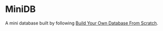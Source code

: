 # MiniDB

A mini database built by following [Build Your Own Database From Scratch](https://build-your-own.org/database/).
